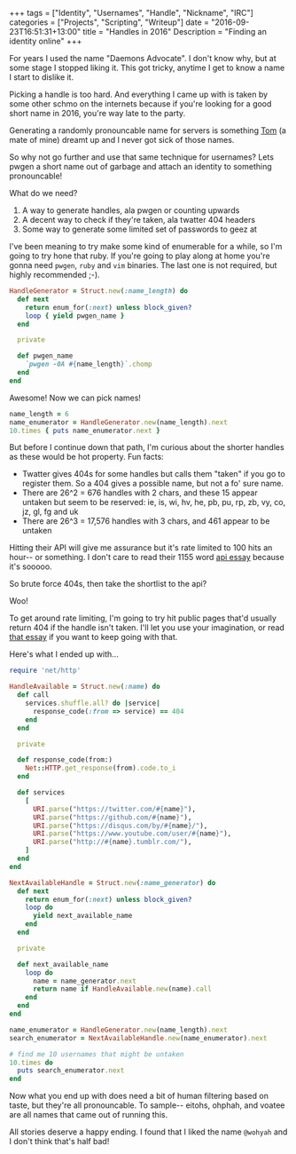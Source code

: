 +++
tags = ["Identity", "Usernames", "Handle", "Nickname", "IRC"]
categories = ["Projects", "Scripting", "Writeup"]
date = "2016-09-23T16:51:31+13:00"
title = "Handles in 2016"
Description = "Finding an identity online"
+++

For years I used the name "Daemons Advocate". I don't know why, but at some stage I stopped liking it. This got tricky, anytime I get to know a name I start to dislike it.

Picking a handle is too hard. And everything I came up with is taken by some other schmo on the internets because if you're looking for a good short name in 2016, you're way late to the party.

Generating a randomly pronouncable name for servers is something [Tom][2] (a mate of mine) dreamt up and I never got sick of those names.

So why not go further and use that same technique for usernames? Lets pwgen a short name out of garbage and attach an identity to something pronouncable!

What do we need?

1. A way to generate handles, ala pwgen or counting upwards
2. A decent way to check if they're taken, ala twatter 404 headers
3. Some way to generate some limited set of passwords to geez at

I've been meaning to try make some kind of enumerable for a while, so I'm going to try hone that ruby. If you're going to play along at home you're gonna need `pwgen`, `ruby` and `vim` binaries. The last one is not required, but highly recommended ;-).

```ruby
HandleGenerator = Struct.new(:name_length) do
  def next
    return enum_for(:next) unless block_given?
    loop { yield pwgen_name }
  end

  private

  def pwgen_name
    `pwgen -0A #{name_length}`.chomp
  end
end
```

Awesome! Now we can pick names!

```ruby
name_length = 6
name_enumerator = HandleGenerator.new(name_length).next
10.times { puts name_enumerator.next }
```

But before I continue down that path, I'm curious about the shorter handles as these would be hot property. Fun facts:

* Twatter gives 404s for some handles but calls them "taken" if you go to register them. So a 404 gives a possible name, but not a fo' sure name.
* There are 26^2 = 676 handles with 2 chars, and these 15 appear untaken but seem to be reserved: ie, is, wi, hv, he, pb, pu, rp, zb, vy, co, jz, gl, fg and uk
* There are 26^3 = 17,576 handles with 3 chars, and 461 appear to be untaken

Hitting their API will give me assurance but it's rate limited to 100 hits an hour-- or something. I don't care to read their 1155 word [api essay][1] because it's sooooo.

So brute force 404s, then take the shortlist to the api?

Woo!

To get around rate limiting, I'm going to try hit public pages that'd usually return 404 if the handle isn't taken. I'll let you use your imagination, or read [that essay][1] if you want to keep going with that.

Here's what I ended up with...

```ruby
require 'net/http'

HandleAvailable = Struct.new(:name) do
  def call
    services.shuffle.all? do |service|
      response_code(:from => service) == 404
    end
  end

  private

  def response_code(from:)
    Net::HTTP.get_response(from).code.to_i
  end

  def services
    [
      URI.parse("https://twitter.com/#{name}"),
      URI.parse("https://github.com/#{name}"),
      URI.parse("https://disqus.com/by/#{name}/"),
      URI.parse("https://www.youtube.com/user/#{name}"),
      URI.parse("http://#{name}.tumblr.com/"),
    ]
  end
end

NextAvailableHandle = Struct.new(:name_generator) do
  def next
    return enum_for(:next) unless block_given?
    loop do
      yield next_available_name
    end
  end

  private

  def next_available_name
    loop do
      name = name_generator.next
      return name if HandleAvailable.new(name).call
    end
  end
end

name_enumerator = HandleGenerator.new(name_length).next
search_enumerator = NextAvailableHandle.new(name_enumerator).next

# find me 10 usernames that might be untaken
10.times do
  puts search_enumerator.next
end
```

Now what you end up with does need a bit of human filtering based on taste, but they're all pronouncable. To sample-- eitohs, ohphah, and voatee are all names that came out of running this.

All stories deserve a happy ending. I found that I liked the name `@wohyah` and I don't think that's half bad!

[1]: https://dev.twitter.com/rest/public/rate-limiting
[2]: https://twitter.com/tveastman
